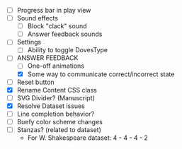 - [ ] Progress bar in play view
- [ ] Sound effects
    - [ ] Block "clack" sound
    - [ ] Answer feedback sounds
- [ ] Settings
    - [ ] Ability to toggle DovesType
- [ ] ANSWER FEEDBACK
    - [ ] One-off animations
    - [x] Some way to communicate correct/incorrect state
- [ ] Reset button
- [x] Rename Content CSS class
- [ ] SVG Divider? (Manuscript)
- [x] Resolve Dataset issues
- [ ] Line completion behavior?
- [ ] Buefy color scheme changes
- [ ] Stanzas? (related to dataset)
    - For W. Shakespeare dataset: 4 - 4 - 4 - 2